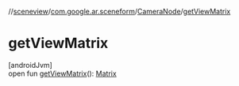 //[sceneview](../../../index.md)/[com.google.ar.sceneform](../index.md)/[CameraNode](index.md)/[getViewMatrix](get-view-matrix.md)

# getViewMatrix

[androidJvm]\
open fun [getViewMatrix](get-view-matrix.md)(): [Matrix](../../com.google.ar.sceneform.math/-matrix/index.md)
